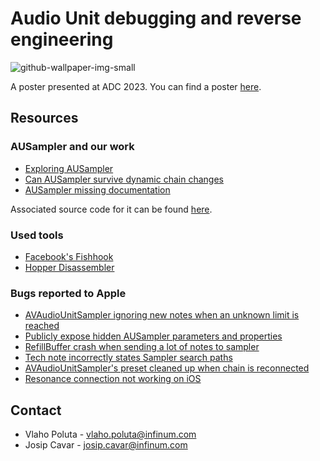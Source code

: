 # Audio Unit debugging and reverse engineering

![github-wallpaper-img-small](https://github.com/infinum/adc-23-poster/assets/3751289/8acb9db1-5392-4132-a105-2c005d7b5ecc)

A poster presented at ADC 2023. You can find a poster [here](au-debugging-reverse-engineering.pdf).

## Resources

### AUSampler and our work

- [Exploring AUSampler](https://infinum.com/blog/getting-started-with-au-sampler/)
- [Can AUSampler survive dynamic chain changes](https://infinum.com/blog/au-sampler-dynamic-chain-changes/)
- [AUSampler missing documentation](https://infinum.com/blog/ausampler-missing-documentation/)

Associated source code for it can be found [here](https://github.com/infinum/mysterious-sampler).

### Used tools

- [Facebook's Fishhook](https://github.com/facebook/fishhook)
- [Hopper Disassembler](https://www.hopperapp.com/)

### Bugs reported to Apple

- [AVAudioUnitSampler ignoring new notes when an unknown limit is reached](http://openradar.appspot.com/radar?id=5598760801402880)
- [Publicly expose hidden AUSampler parameters and properties](http://openradar.appspot.com/radar?id=5621421787054080)
- [RefillBuffer crash when sending a lot of notes to sampler](http://openradar.appspot.com/radar?id=5619393195147264)
- [Tech note incorrectly states Sampler search paths](http://openradar.appspot.com/radar?id=5575719308492800)
- [AVAudioUnitSampler's preset cleaned up when chain is reconnected](http://openradar.appspot.com/radar?id=5514004654981120)
- [Resonance connection not working on iOS](http://openradar.appspot.com/radar?id=5551119480651776)

## Contact

- Vlaho Poluta - vlaho.poluta@infinum.com
- Josip Cavar - josip.cavar@infinum.com
